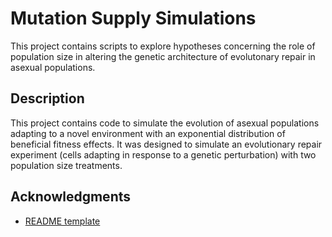 # Mutation Supply Simulations

This project contains scripts to explore hypotheses concerning the role of population size in altering
the genetic architecture of evolutonary repair in asexual populations.

## Description

This project contains code to simulate the evolution of asexual populations adapting to a 
novel environment with an exponential distribution of beneficial fitness effects. It was designed
to simulate an evolutionary repair experiment (cells adapting in response to a genetic perturbation) 
with two population size treatments. 

## Acknowledgments

* [README template](https://gist.github.com/DomPizzie/7a5ff55ffa9081f2de27c315f5018afc)